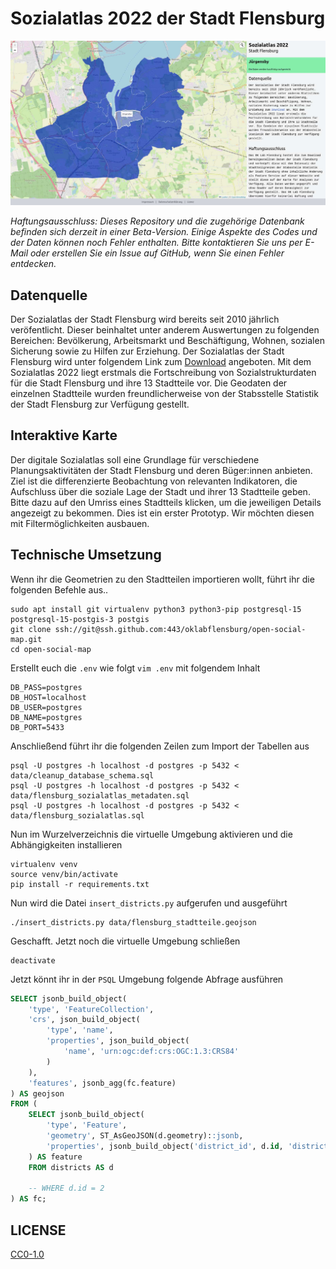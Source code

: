 # Sozialatlas 2022 der Stadt Flensburg


![Sozialatlas 2022 der Stadt Flensburg](https://raw.githubusercontent.com/oklabflensburg/open-social-map/main/screenshot_social_map.jpg)

_Haftungsausschluss: Dieses Repository und die zugehörige Datenbank befinden sich derzeit in einer Beta-Version. Einige Aspekte des Codes und der Daten können noch Fehler enthalten. Bitte kontaktieren Sie uns per E-Mail oder erstellen Sie ein Issue auf GitHub, wenn Sie einen Fehler entdecken._


## Datenquelle

Der Sozialatlas der Stadt Flensburg wird bereits seit 2010 jährlich veröfentlicht. Dieser beinhaltet unter anderem Auswertungen zu folgenden Bereichen: Bevölkerung, Arbeitsmarkt und Beschäftigung, Wohnen, sozialen Sicherung sowie zu Hilfen zur Erziehung. Der Sozialatlas der Stadt Flensburg wird unter folgendem Link zum [Download](https://www.flensburg.de/Leben-Soziales/Familie-Soziales/Sozialatlas) angeboten. Mit dem Sozialatlas 2022 liegt erstmals die Fortschreibung von Sozialstrukturdaten für die Stadt Flensburg und ihre 13 Stadtteile vor. Die Geodaten der einzelnen Stadtteile wurden freundlicherweise von der Stabsstelle Statistik der Stadt Flensburg zur Verfügung gestellt.


## Interaktive Karte

Der digitale Sozialatlas soll eine Grundlage für verschiedene Planungsaktivitäten der Stadt Flensburg und deren Büger:innen anbieten. Ziel ist die differenzierte Beobachtung von relevanten Indikatoren, die Aufschluss über die soziale Lage der Stadt und ihrer 13 Stadtteile geben. Bitte dazu auf den Umriss eines Stadtteils klicken, um die jeweiligen Details angezeigt zu bekommen. Dies ist ein erster Prototyp. Wir möchten diesen mit Filtermöglichkeiten ausbauen.


## Technische Umsetzung

Wenn ihr die Geometrien zu den Stadtteilen importieren wollt, führt ihr die folgenden Befehle aus..

```
sudo apt install git virtualenv python3 python3-pip postgresql-15 postgresql-15-postgis-3 postgis
git clone ssh://git@ssh.github.com:443/oklabflensburg/open-social-map.git
cd open-social-map
```


Erstellt euch die `.env` wie folgt `vim .env` mit folgendem Inhalt

```
DB_PASS=postgres
DB_HOST=localhost
DB_USER=postgres
DB_NAME=postgres
DB_PORT=5433
```

Anschließend führt ihr die folgenden Zeilen zum Import der Tabellen aus

```
psql -U postgres -h localhost -d postgres -p 5432 < data/cleanup_database_schema.sql
psql -U postgres -h localhost -d postgres -p 5432 < data/flensburg_sozialatlas_metadaten.sql
psql -U postgres -h localhost -d postgres -p 5432 < data/flensburg_sozialatlas.sql
```

Nun im Wurzelverzeichnis die virtuelle Umgebung aktivieren und die Abhängigkeiten installieren

```
virtualenv venv
source venv/bin/activate
pip install -r requirements.txt
```


Nun wird die Datei `insert_districts.py` aufgerufen und ausgeführt

```
./insert_districts.py data/flensburg_stadtteile.geojson
```

Geschafft. Jetzt noch die virtuelle Umgebung schließen

```
deactivate
```

Jetzt könnt ihr in der `PSQL` Umgebung folgende Abfrage ausführen


```sql
SELECT jsonb_build_object(
    'type', 'FeatureCollection',
    'crs', json_build_object(
        'type', 'name',
        'properties', json_build_object(
            'name', 'urn:ogc:def:crs:OGC:1.3:CRS84'
        )
    ),
    'features', jsonb_agg(fc.feature)
) AS geojson
FROM (
    SELECT jsonb_build_object(
        'type', 'Feature',
        'geometry', ST_AsGeoJSON(d.geometry)::jsonb,
        'properties', jsonb_build_object('district_id', d.id, 'district_name', d.name)
    ) AS feature
    FROM districts AS d

    -- WHERE d.id = 2
) AS fc;
```


## LICENSE

[CC0-1.0](LICENSE)
